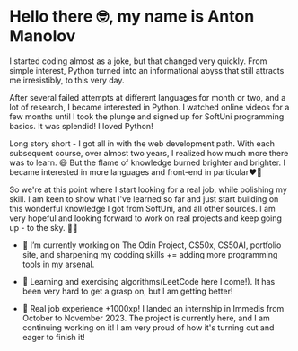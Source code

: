 # Hello there 🤓, my name is Anton Manolov

 

I started coding almost as a joke, but that changed very quickly. From simple interest, Python turned into an informational abyss that still attracts me irresistibly, to this very day.

After several failed attempts at different languages for month or two, and  a lot of research, I became interested in Python. I watched online videos for a few months until I took the plunge and signed up for SoftUni programming basics. It was splendid! I loved Python!

Long story short - I got all in with the web development path. With each subsequent course, over almost two years, I realized how much more there was to learn. 😃 But the flame of knowledge burned brighter and brighter. I became interested in more languages and front-end in particular❤️‍🔥

So we're at this point where I start looking for a real job, while polishing my skill. I am keen to show what I've learned so far and just start building on this wonderful knowledge I got from SoftUni, and all other sources. 
I am very hopeful and looking forward to work on real projects and keep going up - to the sky. 🦸‍♂️



- 🔭 I’m currently working on The Odin Project, CS50x, CS50AI, portfolio site, and sharpening my codding skills += adding more programming tools in my arsenal.

- 🌱 Learning and exercising algorithms(LeetCode here I come!). It has been very hard to get a grasp on, but I am getting better!

- 🦗 Real job experience +1000xp! I landed an internship in Immedis from October to November 2023. The project is currently here, and I am continuing working on it! I am  very proud of how it's turning out and eager to finish it!
